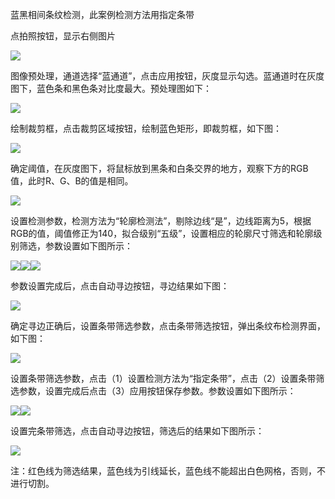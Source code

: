 蓝黑相间条纹检测，此案例检测方法用指定条带

点拍照按钮，显示右侧图片

![](/assets/蓝黑条拍照.jpg)

图像预处理，通道选择“蓝通道”，点击应用按钮，灰度显示勾选。蓝通道时在灰度图下，蓝色条和黑色条对比度最大。预处理图如下：

![](/assets/蓝黑条预处理.jpg)

绘制裁剪框，点击裁剪区域按钮，绘制蓝色矩形，即裁剪框，如下图：

![](/assets/蓝黑条裁剪框.jpg)

确定阈值，在灰度图下，将鼠标放到黑条和白条交界的地方，观察下方的RGB值，此时R、G、B的值是相同。

![](/assets/蓝黑条确定阈值.jpg)

设置检测参数，检测方法为“轮廓检测法”，剔除边线“是”，边线距离为5，根据RGB的值，阈值修正为140，拟合级别“五级”，设置相应的轮廓尺寸筛选和轮廓级别筛选，参数设置如下图所示：

![](/assets/蓝黑条检测参数1.jpg)![](/assets/蓝黑条检测参数2.jpg)![](/assets/蓝黑条检测参数3.jpg)

参数设置完成后，点击自动寻边按钮，寻边结果如下图：

![](/assets/蓝黑条自动寻边.jpg)

确定寻边正确后，设置条带筛选参数，点击条带筛选按钮，弹出条纹布检测界面，如下图：

![](/assets/蓝黑条条带筛选界面.jpg)

设置条带筛选参数，点击（1）设置检测方法为“指定条带”，点击（2）设置条带筛选参数，设置完成后点击（3）应用按钮保存参数。参数设置如下图所示：

![](/assets/蓝黑条筛选参数1.jpg)![](/assets/蓝黑条筛选参数2.jpg)

设置完条带筛选，点击自动寻边按钮，筛选后的结果如下图所示：

![](/assets/蓝黑条筛选结果.jpg)

注：红色线为筛选结果，蓝色线为引线延长，蓝色线不能超出白色网格，否则，不进行切割。




